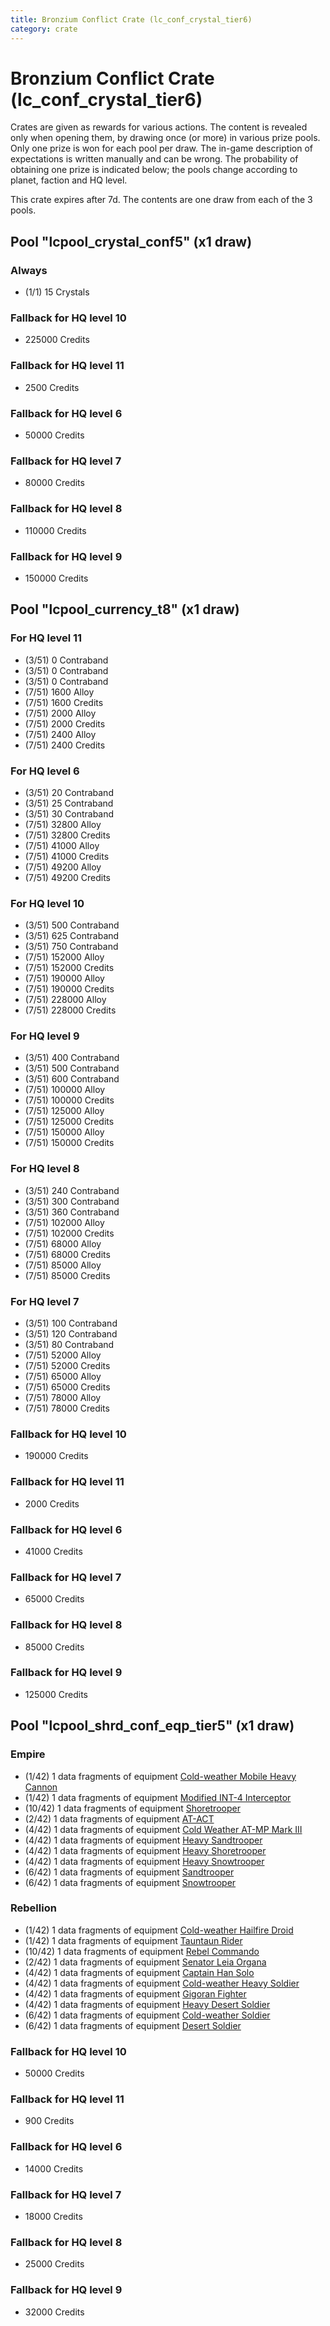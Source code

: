 ```yaml
---
title: Bronzium Conflict Crate (lc_conf_crystal_tier6)
category: crate
---
```


# Bronzium Conflict Crate (lc_conf_crystal_tier6)

Crates are given as rewards for various actions. The content is revealed only when opening them, by drawing once (or more) in various prize pools. Only one prize is won for each pool per draw. The in-game description of expectations is written manually and can be wrong. The probability of obtaining one prize is indicated below; the pools change according to planet, faction and HQ level.

This crate expires after 7d. The contents are one draw from each of the 3 pools.

## Pool "lcpool_crystal_conf5" (x1 draw)

### Always

  * (1/1) 15 Crystals

### Fallback for HQ level 10

  * 225000 Credits

### Fallback for HQ level 11

  * 2500 Credits

### Fallback for HQ level 6

  * 50000 Credits

### Fallback for HQ level 7

  * 80000 Credits

### Fallback for HQ level 8

  * 110000 Credits

### Fallback for HQ level 9

  * 150000 Credits

## Pool "lcpool_currency_t8" (x1 draw)

### For HQ level 11

  * (3/51) 0 Contraband
  * (3/51) 0 Contraband
  * (3/51) 0 Contraband
  * (7/51) 1600 Alloy
  * (7/51) 1600 Credits
  * (7/51) 2000 Alloy
  * (7/51) 2000 Credits
  * (7/51) 2400 Alloy
  * (7/51) 2400 Credits

### For HQ level 6

  * (3/51) 20 Contraband
  * (3/51) 25 Contraband
  * (3/51) 30 Contraband
  * (7/51) 32800 Alloy
  * (7/51) 32800 Credits
  * (7/51) 41000 Alloy
  * (7/51) 41000 Credits
  * (7/51) 49200 Alloy
  * (7/51) 49200 Credits

### For HQ level 10

  * (3/51) 500 Contraband
  * (3/51) 625 Contraband
  * (3/51) 750 Contraband
  * (7/51) 152000 Alloy
  * (7/51) 152000 Credits
  * (7/51) 190000 Alloy
  * (7/51) 190000 Credits
  * (7/51) 228000 Alloy
  * (7/51) 228000 Credits

### For HQ level 9

  * (3/51) 400 Contraband
  * (3/51) 500 Contraband
  * (3/51) 600 Contraband
  * (7/51) 100000 Alloy
  * (7/51) 100000 Credits
  * (7/51) 125000 Alloy
  * (7/51) 125000 Credits
  * (7/51) 150000 Alloy
  * (7/51) 150000 Credits

### For HQ level 8

  * (3/51) 240 Contraband
  * (3/51) 300 Contraband
  * (3/51) 360 Contraband
  * (7/51) 102000 Alloy
  * (7/51) 102000 Credits
  * (7/51) 68000 Alloy
  * (7/51) 68000 Credits
  * (7/51) 85000 Alloy
  * (7/51) 85000 Credits

### For HQ level 7

  * (3/51) 100 Contraband
  * (3/51) 120 Contraband
  * (3/51) 80 Contraband
  * (7/51) 52000 Alloy
  * (7/51) 52000 Credits
  * (7/51) 65000 Alloy
  * (7/51) 65000 Credits
  * (7/51) 78000 Alloy
  * (7/51) 78000 Credits

### Fallback for HQ level 10

  * 190000 Credits

### Fallback for HQ level 11

  * 2000 Credits

### Fallback for HQ level 6

  * 41000 Credits

### Fallback for HQ level 7

  * 65000 Credits

### Fallback for HQ level 8

  * 85000 Credits

### Fallback for HQ level 9

  * 125000 Credits

## Pool "lcpool_shrd_conf_eqp_tier5" (x1 draw)

### Empire

  * (1/42) 1 data fragments of equipment [Cold-weather Mobile Heavy Cannon](eqpEmpireArcticMHC)
  * (1/42) 1 data fragments of equipment [Modified INT-4 Interceptor](eqpEmpireArcticINT4)
  * (10/42) 1 data fragments of equipment [Shoretrooper](eqpEmpirePentagonTrooper)
  * (2/42) 1 data fragments of equipment [AT-ACT](eqpEmpireCargoGreatDane)
  * (4/42) 1 data fragments of equipment [Cold Weather AT-MP Mark III](eqpEmpireArcticATMP)
  * (4/42) 1 data fragments of equipment [Heavy Sandtrooper](eqpEmpireHeavySandtrooper)
  * (4/42) 1 data fragments of equipment [Heavy Shoretrooper](eqpEmpirePentagonHeavyTrooper)
  * (4/42) 1 data fragments of equipment [Heavy Snowtrooper](eqpEmpireHeavySnowtrooper)
  * (6/42) 1 data fragments of equipment [Sandtrooper](eqpEmpireSandtrooper)
  * (6/42) 1 data fragments of equipment [Snowtrooper](eqpEmpireSnowtrooper)

### Rebellion

  * (1/42) 1 data fragments of equipment [Cold-weather Hailfire Droid](eqpRebelArcticHailfire)
  * (1/42) 1 data fragments of equipment [Tauntaun Rider](eqpRebelTauntaun)
  * (10/42) 1 data fragments of equipment [Rebel Commando](eqpRebelPentagonSoldier)
  * (2/42) 1 data fragments of equipment [Senator Leia Organa](eqpRebelDiplomat)
  * (4/42) 1 data fragments of equipment [Captain Han Solo](eqpRebelCaptainSolo)
  * (4/42) 1 data fragments of equipment [Cold-weather Heavy Soldier](eqpRebelEchoBaseHeavySoldier)
  * (4/42) 1 data fragments of equipment [Gigoran Fighter](eqpRebelShaggyAlien)
  * (4/42) 1 data fragments of equipment [Heavy Desert Soldier](eqpRebelHeavySandSoldier)
  * (6/42) 1 data fragments of equipment [Cold-weather Soldier](eqpRebelEchoBaseSoldier)
  * (6/42) 1 data fragments of equipment [Desert Soldier](eqpRebelSandSoldier)

### Fallback for HQ level 10

  * 50000 Credits

### Fallback for HQ level 11

  * 900 Credits

### Fallback for HQ level 6

  * 14000 Credits

### Fallback for HQ level 7

  * 18000 Credits

### Fallback for HQ level 8

  * 25000 Credits

### Fallback for HQ level 9

  * 32000 Credits